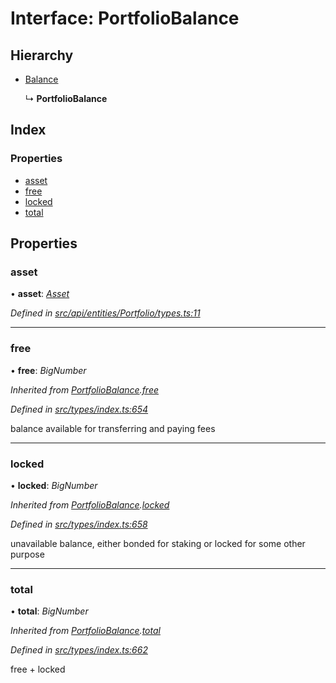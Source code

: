 # Interface: PortfolioBalance

## Hierarchy

* [Balance](balance.md)

  ↳ **PortfolioBalance**

## Index

### Properties

* [asset](portfoliobalance.md#asset)
* [free](portfoliobalance.md#free)
* [locked](portfoliobalance.md#locked)
* [total](portfoliobalance.md#total)

## Properties

###  asset

• **asset**: *[Asset](../classes/asset.md)*

*Defined in [src/api/entities/Portfolio/types.ts:11](https://github.com/PolymeshAssociation/polymesh-sdk/blob/46845947/src/api/entities/Portfolio/types.ts#L11)*

___

###  free

• **free**: *BigNumber*

*Inherited from [PortfolioBalance](portfoliobalance.md).[free](portfoliobalance.md#free)*

*Defined in [src/types/index.ts:654](https://github.com/PolymeshAssociation/polymesh-sdk/blob/46845947/src/types/index.ts#L654)*

balance available for transferring and paying fees

___

###  locked

• **locked**: *BigNumber*

*Inherited from [PortfolioBalance](portfoliobalance.md).[locked](portfoliobalance.md#locked)*

*Defined in [src/types/index.ts:658](https://github.com/PolymeshAssociation/polymesh-sdk/blob/46845947/src/types/index.ts#L658)*

unavailable balance, either bonded for staking or locked for some other purpose

___

###  total

• **total**: *BigNumber*

*Inherited from [PortfolioBalance](portfoliobalance.md).[total](portfoliobalance.md#total)*

*Defined in [src/types/index.ts:662](https://github.com/PolymeshAssociation/polymesh-sdk/blob/46845947/src/types/index.ts#L662)*

free + locked
